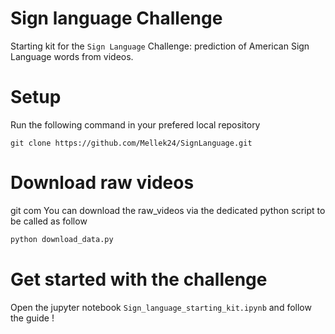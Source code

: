 
# Sign language Challenge

Starting kit for the `Sign Language` Challenge: prediction of American Sign Language words from videos.


# Setup
Run the following command in your prefered local repository

`git clone https://github.com/Mellek24/SignLanguage.git`

# Download raw videos
git com 
You can download the raw_videos via the dedicated python script to be called as follow 

```bash
python download_data.py 
```


# Get started with the challenge

Open the jupyter notebook `Sign_language_starting_kit.ipynb` and follow the guide !
